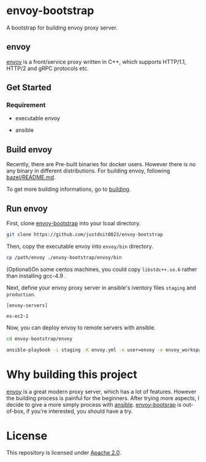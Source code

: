 
envoy-bootstrap
===============

A bootstrap for building envoy proxy server.


envoy
-----

[envoy](https://github.com/envoyproxy/envoy) is a front/service proxy written in C++, which supports HTTP/1.1, HTTP/2 and gRPC protocols etc.


Get Started
-----------

### Requirement ###

  * executable envoy

  * ansible


Build envoy
-----------

Recently, there are Pre-built binaries for docker users. However there is no any binary in different distributions.
For building envoy, following [bazel/README.md](https://github.com/envoyproxy/envoy/blob/master/bazel/README.md).

To get more building informations, go to [building](https://www.envoyproxy.io/docs/envoy/latest/install/building).

Run envoy
-----------

First, clone [envoy-bootstrap](https://github.com/justdoit0823/envoy-bootstrap) into your lcoal directory.

```bash
git clone https://github.com/justdoit0823/envoy-bootstrap
```

Then, copy the executable envoy into `envoy/bin` directory.

```bash
cp /path/envoy ./envoy-bootstrap/envoy/bin
```

(Optional)On some centos machines, you could copy `libstdc++.so.6` rather than installing gcc-4.9 .


Next, define your envoy proxy server in ansible's iventory files `staging` and `production`.

```
[envoy-servers]

es-ec2-1
```

Now, you can deploy envoy to remote servers with ansible.

```bash
cd envoy-bootstrap/envoy

ansible-playbook -i staging -K envoy.yml -e user=envoy -e envoy_workspace=/home/envoy/workspace
```


Why building this project
===========================

[envoy](https://github.com/envoyproxy/envoy) is a great modern proxy server, which has a lot of features. However the building process is painful for the beginners.
After trying more aspects, I decide to give a more simply process with [ansible](http://docs.ansible.com/).
[envoy-bootsrap](https://github.com/justdoit0823/envoy-bootstrap) is out-of-box, if you're interested, you should have a try.


License
=======

This repository is licensed under [Apache 2.0](https://www.apache.org/licenses/LICENSE-2.0).
